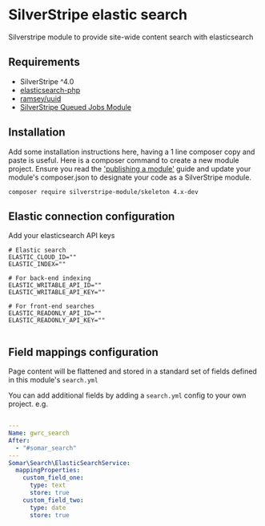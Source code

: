 # SilverStripe elastic search

Silverstripe module to provide site-wide content search with elasticsearch

## Requirements

* SilverStripe ^4.0
* [elasticsearch-php](https://github.com/elastic/elasticsearch-php)
* [ramsey/uuid](https://github.com/ramsey/uuid)
* [SilverStripe Queued Jobs Module](https://github.com/symbiote/silverstripe-queuedjobs)

## Installation
Add some installation instructions here, having a 1 line composer copy and paste is useful. 
Here is a composer command to create a new module project. Ensure you read the
['publishing a module'](https://docs.silverstripe.org/en/developer_guides/extending/how_tos/publish_a_module/) guide
and update your module's composer.json to designate your code as a SilverStripe module. 

```
composer require silverstripe-module/skeleton 4.x-dev
```

## Elastic connection configuration
Add your elasticsearch API keys

```
# Elastic search
ELASTIC_CLOUD_ID=""
ELASTIC_INDEX=""

# For back-end indexing
ELASTIC_WRITABLE_API_ID=""
ELASTIC_WRITABLE_API_KEY=""

# For front-end searches
ELASTIC_READONLY_API_ID=""
ELASTIC_READONLY_API_KEY=""
  
```

## Field mappings configuration
Page content will be flattened and stored in a standard set of fields defined in this module's `search.yml`

You can add additional fields by adding a `search.yml` config to your own project. e.g.

```yaml

---
Name: gwrc_search
After:
  - "#somar_search"
---
Somar\Search\ElasticSearchService:
  mappingProperties:
    custom_field_one:
      type: text
      store: true
    custom_field_two:
      type: date
      store: true
  
```
